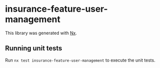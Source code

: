 # insurance-feature-user-management

This library was generated with [Nx](https://nx.dev).

## Running unit tests

Run `nx test insurance-feature-user-management` to execute the unit tests.
